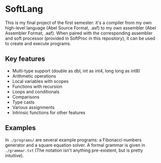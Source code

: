 # SoftLang

This is my final project of the first semester: it's a compiler from my own
high-level language (Abel Source Format, .asf) to my own assembler (Abel Assembler
Format, .aaf). When paired with the corresponding assembler and soft processor
(provided in SoftProc in this repository), it can be used to create and execute programs.

## Key features
 - Multi-type support (double as dbl, int as int4, long long as int8)
 - Arithmetic operations
 - Local variables with scopes
 - Functions with recursion
 - Loops and conditionals
 - Comparisons
 - Type casts
 - Various assignments
 - Intrinsic functions for other features

## Examples
In `./programs/` are several example programs: a Fibonacci numbers generator
and a square equation solver. A formal grammar is given in `./grammar.txt`
(The notation isn't anything pre-existent, but is pretty intuitive). 
